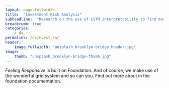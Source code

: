 ```yaml
---
layout: page-fullwidth
title:  "Investment Risk Analysis"
subheadline:  "Research on the use of LSTM interpretability to find market risk factors for securities"
breadcrumb: true
categories:
    - ds
permalink: /ds/nvest_ra/
header:
    image_fullwidth: "unsplash_brooklyn-bridge_header.jpg"
image:
    thumb: "unsplash_brooklyn-bridge-thumb.jpg"
---
```

*Feeling Responsive* is built on Foundation. And of course, we make use of the wonderful grid system and so can you. Find out more about in the foundation documentation.
<!--more-->
<!--
<div class="row">
    <div class="medium-4 columns t30">
    <img src="{{ site.urlimg }}gallery-example-4.jpg" alt="">
    </div><!-- /.medium-4.columns -->
<!--
    <div class="medium-4 columns t30">
      <img src="{{ site.urlimg }}gallery-example-5.jpg" alt="">
    </div><!-- /.medium-4.columns -->
<!--
    <div class="medium-4 columns t30">
      <img src="{{ site.urlimg }}gallery-example-6.jpg" alt="">
    </div><!-- /.medium-4.columns -->
<!--
</div><!-- /.row -->

<!--
<div class="row">
    <div class="medium-8 columns t30">
    <img src="{{ site.urlimg }}gallery-example-7.jpg" alt="">
    </div><!-- /.medium-8.columns -->
<!--
    <div class="medium-4 columns t30">
      <img src="{{ site.urlimg }}gallery-example-3.jpg" alt="">
      <img class="t30" src="{{ site.urlimg }}gallery-example-8.jpg" alt="">
    </div><!-- /.medium-4.columns -->
<!--
</div><!-- /.row -->
